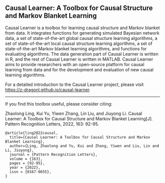 ## Causal Learner: A Toolbox for Causal Structure and Markov Blanket Learning

Causal Learner is a toolbox for learning causal structure and Markov blanket from data. It integrates functions for generating simulated Bayesian network data, a set of state-of-the-art global causal structure learning algorithms, a set of state-of-the-art local causal structure learning algorithms, a set of state-of-the-art Markov blanket learning algorithms, and functions for evaluating algorithms. The data generation part of Causal Learner is written in R, and the rest of Causal Learner is written in MATLAB. Causal Learner aims to provide researchers with an open-source platform for causal learning from data and for the development and evaluation of new causal learning algorithms. 

For a detailed introduction to the Causal Learner project, please visit https://z-dragonl.github.io/causal-learner.

 **********************************************************************

If you find this toolbox useful, please consider citing:

Zhaolong Ling, Kui Yu, Yiwen Zhang, Lin Liu, and Jiuyong Li. Causal Learner: A Toolbox for Causal Structure and Markov Blanket Learning[J]. Pattern Recognition Letters, 2022, 163: 92-95.

```
@article{ling2022causal,
  title={Causal Learner: A Toolbox for Causal Structure and Markov Blanket Learning},
  author={Ling, Zhaolong and Yu, Kui and Zhang, Yiwen and Liu, Lin and Li, Jiuyong},
  journal = {Pattern Recognition Letters},
  volume = {163},
  pages = {92-95},
  year = {2022},
  issn = {0167-8655},
}
```
